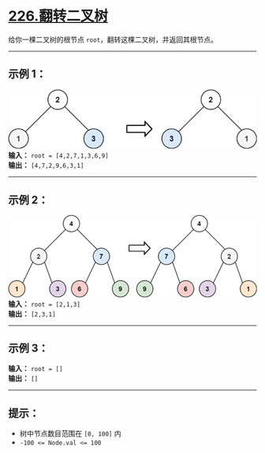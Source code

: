 # [226.翻转二叉树](https://leetcode.cn/problems/invert-binary-tree/description)

给你一棵二叉树的根节点 `root`，翻转这棵二叉树，并返回其根节点。

---

## 示例 1：

![示例1](../images/226.翻转二叉树1.jpg)
**输入：** `root = [4,2,7,1,3,6,9]`  
**输出：** `[4,7,2,9,6,3,1]`

---

## 示例 2：

![示例2](../images/226.翻转二叉树2.jpg)
**输入：** `root = [2,1,3]`  
**输出：** `[2,3,1]`

---

## 示例 3：

**输入：** `root = []`  
**输出：** `[]`

---

## 提示：

- 树中节点数目范围在 `[0, 100]` 内
- `-100 <= Node.val <= 100` 